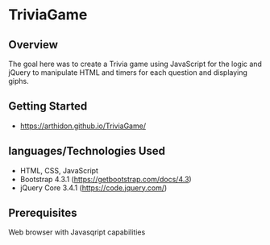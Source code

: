 # TriviaGame
## Overview

The goal here was to  create a Trivia game using JavaScript for the logic and jQuery to manipulate HTML and timers for each question and displaying giphs.

## Getting Started

* https://arthidon.github.io/TriviaGame/

## languages/Technologies Used

* HTML, CSS, JavaScript 
* Bootstrap 4.3.1 (https://getbootstrap.com/docs/4.3)
* jQuery Core 3.4.1 (https://code.jquery.com/)


## Prerequisites

Web browser with Javasqript capabilities